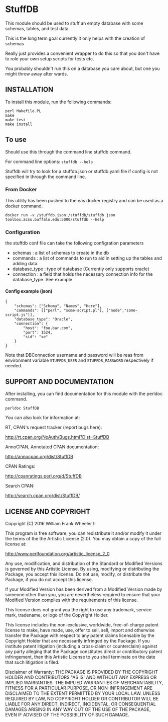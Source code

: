 # StuffDB

This module should be used to stuff an empty database with some schemas, tables, and test data.

This is the long term goal currently it only helps with the creation of schemas

Really just provides a convenient wrapper to do this so that you don't have to role your own setup scripts for tests etc.

You probably shouldn't run this on a database you care about, but one you might throw away after wards.

## INSTALLATION

To install this module, run the following commands:

```
perl Makefile.PL
make
make test
make install
```

## To use

Should use this through the command line stuffdb command.

For command line options: `stuffdb --help`

Stuffdb will try to look for a stuffdb.json or stuffdb.yaml file if config is not specified in through the command line.

### From Docker

This utility has been pushed to the eas docker registry and can be used as a docker command.

```
docker run -v /stuffdb.json:/stuffdb/stuffdb.json toolbox.acsu.buffalo.edu:5000/stuffdb --help
```

### Configuration

the stuffdb conf file can take the following configration parameters

- schemas : a list of schemas to create in the db
- commands : a list of commands to run to aid in setting up the tables and adding data.
- database_type : type of database (Currently only supports oracle)
- connection : a field that holds the necessary connection info for the database_type. See example

#### Config example (json)

```
{
    "schemas": ["Schema", "Names", "Here"],
    "commands": [["perl", "some-script.pl"], ["node","some-script.js"]],
    "database_type": "Oracle",
    "connection": {
        "host": "foo.bar.com",
        "port": 1524,
        "sid": "xe"
    }
}
```

Note that DBConnection username and password will be reas from environment variable `STUFFDB_USER` and `STUFFDB_PASSWORD` respectively if needed.

## SUPPORT AND DOCUMENTATION

After installing, you can find documentation for this module with the perldoc command.

`perldoc StuffDB`

You can also look for information at:

RT, CPAN's request tracker (report bugs here):

<http://rt.cpan.org/NoAuth/Bugs.html?Dist=StuffDB>

AnnoCPAN, Annotated CPAN documentation:

<http://annocpan.org/dist/StuffDB>

CPAN Ratings:

<http://cpanratings.perl.org/d/StuffDB>

Search CPAN:

<http://search.cpan.org/dist/StuffDB/>

## LICENSE AND COPYRIGHT

Copyright (C) 2016 William Frank Wheeler II

This program is free software; you can redistribute it and/or modify it under the terms of the the Artistic License (2.0). You may obtain a copy of the full license at:

<http://www.perlfoundation.org/artistic_license_2_0>

Any use, modification, and distribution of the Standard or Modified Versions is governed by this Artistic License. By using, modifying or distributing the Package, you accept this license. Do not use, modify, or distribute the Package, if you do not accept this license.

If your Modified Version has been derived from a Modified Version made by someone other than you, you are nevertheless required to ensure that your Modified Version complies with the requirements of this license.

This license does not grant you the right to use any trademark, service mark, tradename, or logo of the Copyright Holder.

This license includes the non-exclusive, worldwide, free-of-charge patent license to make, have made, use, offer to sell, sell, import and otherwise transfer the Package with respect to any patent claims licensable by the Copyright Holder that are necessarily infringed by the Package. If you institute patent litigation (including a cross-claim or counterclaim) against any party alleging that the Package constitutes direct or contributory patent infringement, then this Artistic License to you shall terminate on the date that such litigation is filed.

Disclaimer of Warranty: THE PACKAGE IS PROVIDED BY THE COPYRIGHT HOLDER AND CONTRIBUTORS "AS IS' AND WITHOUT ANY EXPRESS OR IMPLIED WARRANTIES. THE IMPLIED WARRANTIES OF MERCHANTABILITY, FITNESS FOR A PARTICULAR PURPOSE, OR NON-INFRINGEMENT ARE DISCLAIMED TO THE EXTENT PERMITTED BY YOUR LOCAL LAW. UNLESS REQUIRED BY LAW, NO COPYRIGHT HOLDER OR CONTRIBUTOR WILL BE LIABLE FOR ANY DIRECT, INDIRECT, INCIDENTAL, OR CONSEQUENTIAL DAMAGES ARISING IN ANY WAY OUT OF THE USE OF THE PACKAGE, EVEN IF ADVISED OF THE POSSIBILITY OF SUCH DAMAGE.
